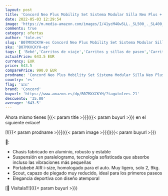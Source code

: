```yaml
---
layout: post
title: 'Concord Neo Plus Mobility Set Sistema Modular Silla Neo Plus + Capazo Scout + Portabebé Air 0+  desde el Nacimiento  Color Tawny Beige'
date: 2022-05-03 12:29:54
image: 'https://m.media-amazon.com/images/I/41ycM4Ow5LL._SL500_._SL400_.jpg'
comments: true
category: ofertas
author: 'tole.es'
slug: 'B07MXXCKYH-es Concord Neo Plus Mobility Set Sistema Modular Silla Neo...'
sku: 'B07MXXCKYH-es'
tags: [ 'Bebé','Carritos de viaje','Carritos y sillas de paseo','Carritos, sillas de paseo y accesorios','concord','portabebé','🇪🇸', ]
actualPrice: 643.5 EUR
currency: EUR
price: 643.5
comparePrice: 990.0 EUR
prodname: 'Concord Neo Plus Mobility Set Sistema Modular Silla Neo Plus + Capazo Scout + Portabebé Air 0+  desde el Nacimiento  Color Tawny Beige'
country: 'es'
flag: '🇪🇸'
brand: 'Concord'
buyurl: 'https://www.amazon.es/dp/B07MXXCKYH/?tag=tolees-21'
descuento: '35.00'
average: '643.5'
---
```


Ahora mismo tienes [{{< param title >}}]({{< param buyurl >}}) en el siguiente enlace!

[![{{< param prodname >}}]({{< param image >}})]({{< param buyurl >}})

🔎:

- Chasis fabricado en aluminio, robusto y estable
- Suspensión en paralelogramo, tecnología sofisticada que absorbe incluso las vibraciones más pequeñas
- Portabebé AIR i-size, homologado para el auto. Muy ligero, solo 2, 9kg.
- Scout, capazo de plegado muy reducido, ideal para los primeros paseos
- Elegancia deportiva con diseño atemporal

[🛒 Visítala!!!]({{< param buyurl >}})

